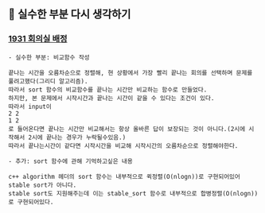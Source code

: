 ## 🧐 실수한 부분 다시 생각하기

### [1931 회의실 배정](https://www.acmicpc.net/problem/1931)

```
- 실수한 부분: 비교함수 작성

끝나는 시간을 오름차순으로 정렬해, 현 상황에서 가장 빨리 끝나는 회의를 선택하며 문제를 풀려고했다(그리디 알고리즘). 
따라서 sort 함수의 비교함수를 끝나는 시간만 비교하는 함수로 만들었다. 
하지만, 본 문제에서 시작시간과 끝나는 시간이 같을 수 있다는 조건이 있다.
따라서 input이
2 2
1 2 
로 들어온다면 끝나는 시간만 비교해서는 항상 올바른 답이 보장되는 것이 아니다.(2시에 시작해서 2시에 끝나는 경우가 누락될수있음.)
따라서 끝나는시간이 같다면 시작시간을 비교해 시작시간의 오름차순으로 정렬해야한다.

- 추가: sort 함수에 관해 기억하고싶은 내용

c++ algorithm 헤더의 sort 함수는 내부적으로 퀵정렬(O(nlogn))로 구현되어있어 stable sort가 아니다.
stable sort도 지원해주는데 이는 stable_sort 함수로 내부적으로 합병정렬(O(nlogn))로 구현되어있다.
```
